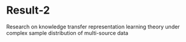 # Result-2
Research on knowledge transfer representation learning theory under complex sample distribution of multi-source data
